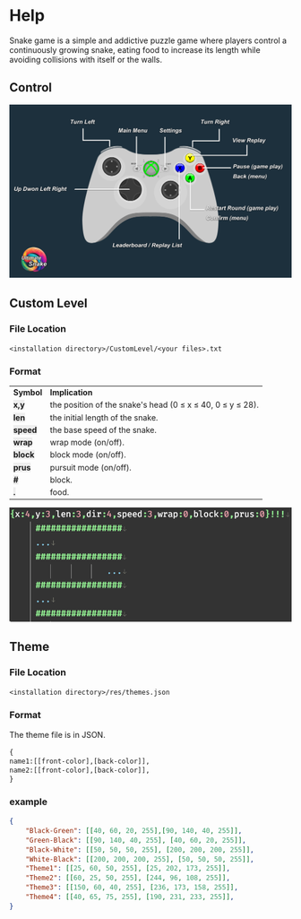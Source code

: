 # Help
Snake game is a simple and addictive puzzle game where players control a continuously growing snake, eating food to increase its length while avoiding collisions with itself or the walls.

## Control
![help_control.png](help_control.png)

## Custom Level
### File Location
`<installation directory>/CustomLevel/<your files>.txt`
### Format
<table>
<tr><td><b>Symbol</b></td><td><b>Implication<b></td>  </tr>
<tr><td><b><span style="background-color: #eeeeee">x,y</span></b></td><td>the position of the snake's head (0 ≤ x ≤ 40, 0 ≤ y ≤ 28).</td>  </tr>
<tr><td><b><span style="background-color: #eeeeee">len</span></b></td><td>the initial length of the snake.</td>  </tr>
<tr><td><b><span style="background-color: #eeeeee">speed</span></b></td><td>the base speed of the snake.</td>  </tr>
<tr><td><b><span style="background-color: #eeeeee">wrap</span></b></td><td>wrap mode (on/off).</td>  </tr>
<tr><td><b><span style="background-color: #eeeeee">block</span></b></td><td>block mode (on/off).</td>  </tr>
<tr><td><b><span style="background-color: #eeeeee">prus</span></b></td><td>pursuit mode (on/off).</td>  </tr>
<tr><td><b><span style="background-color: #eeeeee">#</span></b></td><td>block.</td>  </tr>
<tr><td><b><span style="background-color: #eeeeee">.</span></b></td><td>food.</td>   </tr>
</table>

![EverEdit_2wHUkRs4GM.png](EverEdit_2wHUkRs4GM.png)
## Theme
### File Location
`<installation directory>/res/themes.json`
### Format
The theme file is in JSON.
```text
{
name1:[[front-color],[back-color]],
name2:[[front-color],[back-color]],
}
```
### example
```json
{
    "Black-Green": [[40, 60, 20, 255],[90, 140, 40, 255]],
    "Green-Black": [[90, 140, 40, 255], [40, 60, 20, 255]],
    "Black-White": [[50, 50, 50, 255], [200, 200, 200, 255]],
    "White-Black": [[200, 200, 200, 255], [50, 50, 50, 255]],
    "Theme1": [[25, 60, 50, 255], [25, 202, 173, 255]],
    "Theme2": [[60, 25, 50, 255], [244, 96, 108, 255]],
    "Theme3": [[150, 60, 40, 255], [236, 173, 158, 255]],
    "Theme4": [[40, 65, 75, 255], [190, 231, 233, 255]],
}
```
